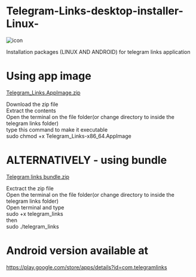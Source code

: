 # Telegram-Links-desktop-installer-Linux-
![icon](https://user-images.githubusercontent.com/45265245/143496281-3243e64c-3f06-4d78-aae3-f8f600a0d866.png)


Installation packages  (LINUX AND ANDROID) for telegram links application 
# Using app image
[Telegram_Links.AppImage.zip](https://github.com/Genialngash/Telegram-Links-desktop-installer-Linux-/files/7605064/Telegram_Links.AppImage.zip)

Download the zip file \
Extract the contents \
Open the terminal on the file folder(or change directory to inside the telegram links folder)\
type this command to make it executable  \
sudo chmod +x Telegram_Links-x86_64.AppImage 

# ALTERNATIVELY - using bundle

[Telegram links bundle.zip](https://github.com/Genialngash/Telegram-Links-desktop-installer-Linux-/files/7605090/Telegram.links.bundle.zip)

Exctract the zip file \
Open the terminal on the file folder(or change directory to inside the telegram links folder)\
Open terminal and type \
sudo +x telegram_links \
then \
sudo ./telegram_links 

# Android version available at 
https://play.google.com/store/apps/details?id=com.telegramlinks

